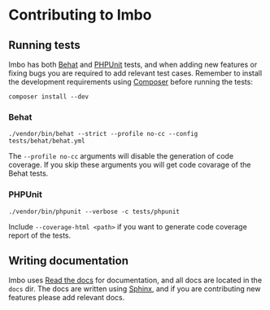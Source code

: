 # Contributing to Imbo
## Running tests

Imbo has both [Behat](http://docs.behat.org/en/v2.5/) and [PHPUnit](https://phpunit.de/) tests, and when adding new features or fixing bugs you are required to add relevant test cases. Remember to install the development requirements using [Composer](https://getcomposer.org/) before running the tests:

```
composer install --dev
```

### Behat

```
./vendor/bin/behat --strict --profile no-cc --config tests/behat/behat.yml
```

The `--profile no-cc` arguments will disable the generation of code coverage. If you skip these arguments you will get code covarage of the Behat tests.

### PHPUnit

```
./vendor/bin/phpunit --verbose -c tests/phpunit
```

Include `--coverage-html <path>` if you want to generate code coverage report of the tests.

## Writing documentation

Imbo uses [Read the docs](https://readthedocs.org/projects/imbo/) for documentation, and all docs are located in the `docs` dir. The docs are written using [Sphinx](http://sphinx-doc.org/), and if you are contributing new features please add relevant docs.

